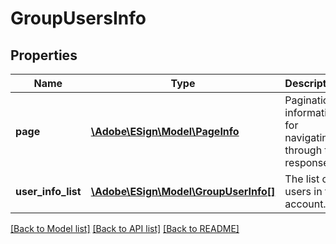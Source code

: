 # GroupUsersInfo

## Properties
Name | Type | Description | Notes
------------ | ------------- | ------------- | -------------
**page** | [**\Adobe\ESign\\Model\PageInfo**](PageInfo.md) | Pagination information for navigating through the response | [optional] 
**user_info_list** | [**\Adobe\ESign\\Model\GroupUserInfo[]**](GroupUserInfo.md) | The list of users in the account. | [optional] 

[[Back to Model list]](../README.md#documentation-for-models) [[Back to API list]](../README.md#documentation-for-api-endpoints) [[Back to README]](../README.md)



